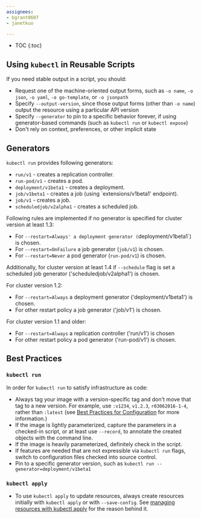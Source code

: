 ```yaml
---
assignees:
- bgrant0607
- janetkuo

---
```


* TOC
{:toc}

## Using `kubectl` in Reusable Scripts

If you need stable output in a script, you should:

* Request one of the machine-oriented output forms, such as `-o name`, `-o json`, `-o yaml`, `-o go-template`, or `-o jsonpath`
* Specify `--output-version`, since those output forms (other than `-o name`) output the resource using a particular API version
* Specify `--generator` to pin to a specific behavior forever, if using generator-based commands (such as `kubectl run` or `kubectl expose`)
* Don't rely on context, preferences, or other implicit state

## Generators

`kubectl run` provides following generators:

* `run/v1` - creates a replication controller.
* `run-pod/v1` - creates a pod.
* `deployment/v1beta1` - creates a deployment.
* `job/v1beta1` - creates a job (using `extensions/v1beta1' endpoint).
* `job/v1` - creates a job.
* `scheduledjob/v2alpha1` - creates a scheduled job.

Following rules are implemented if no generator is specified for cluster version at least 1.3:

* For `--restart=Always' a deployment generator (`deployment/v1beta1`) is chosen.
* For `--restart=OnFailure` a job generator (`job/v1`) is chosen.
* For `--restart=Never` a pod generator (`run-pod/v1`) is chosen.

Additionally, for cluster version at least 1.4 if `--schedule` flag is set a scheduled job
generator ('scheduledjob/v2alpha1') is chosen.

For cluster version 1.2:

* For `--restart=Always` a deployment generator ('deployment/v1beta1') is chosen.
* For other restart policy a job generator ('job/v1') is chosen.

For cluster version 1.1 and older:

* For `--restart=Always` a replication controller ('run/v1') is chosen
* For other restart policy a pod generator ('run-pod/v1') is chosen.

## Best Practices

### `kubectl run`

In order for `kubectl run` to satisfy infrastructure as code:

* Always tag your image with a version-specific tag and don't move that tag to a new version. For example, use `:v1234`, `v1.2.3`, `r03062016-1-4`, rather than `:latest` (see [Best Practices for Configuration](/docs/user-guide/config-best-practices/#container-images) for more information.)
* If the image is lightly parameterized, capture the parameters in a checked-in script, or at least use `--record`, to annotate the created objects with the command line.
* If the image is heavily parameterized, definitely check in the script.
* If features are needed that are not expressible via `kubectl run` flags, switch to configuration files checked into source control.
* Pin to a specific generator version, such as `kubectl run --generator=deployment/v1beta1`

### `kubectl apply`

* To use `kubectl apply` to update resources, always create resources initially with `kubectl apply` or with `--save-config`. See [managing resources with kubectl apply](/docs/user-guide/managing-deployments/#kubectl-apply) for the reason behind it.
